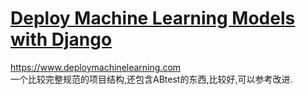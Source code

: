 # [Deploy Machine Learning Models with Django](https://www.deploymachinelearning.com)
https://www.deploymachinelearning.com     
一个比较完整规范的项目结构,还包含ABtest的东西,比较好,可以参考改进.